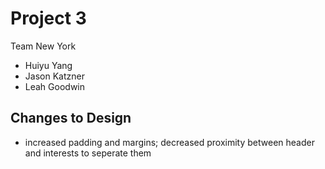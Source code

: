 # Project 3
Team New York
- Huiyu Yang
- Jason Katzner
- Leah Goodwin

## Changes to Design
- increased padding and margins; decreased proximity between header and interests to seperate them 
